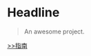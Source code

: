 <!--
 * @Author: your name
 * @Date: 2022-04-21 11:31:30
 * @LastEditTime: 2022-04-21 14:16:01
 * @LastEditors: your name
 * @Description: 打开koroFileHeader查看配置 进行设置: https://github.com/OBKoro1/koro1FileHeader/wiki/%E9%85%8D%E7%BD%AE
 * @FilePath: \docs\README.md
-->
# Headline

> An awesome project.

[>>指南](guide)

